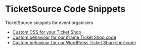 # TicketSource Code Snippets

TicketSource snippets for event organisers

* [Custom CSS for your Ticket Shop](css/)
* [Custom behaviour for our iframe Ticket Shop code](iframe/)
* [Custom behaviour for our WordPress Ticket Shop shortcode](wordpress/)
